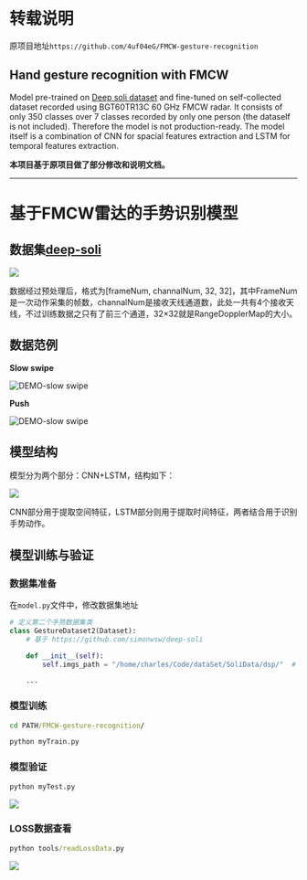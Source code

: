

# 转载说明
原项目地址`https://github.com/4uf04eG/FMCW-gesture-recognition`

## Hand gesture recognition with FMCW

Model pre-trained on [Deep soli dataset](https://github.com/simonwsw/deep-soli/tree/master) and fine-tuned on self-collected dataset recorded using BGT60TR13C 60 GHz FMCW radar. It consists of only 350 classes over 7 classes recorded by only one person (the dataself is not included). Therefore the model is not production-ready. The model itself is a combination of CNN for spacial features extraction and LSTM for temporal features extraction.

**本项目基于原项目做了部分修改和说明文档。**


---


#  基于FMCW雷达的手势识别模型

## 数据集[deep-soli](https://github.com/simonwsw/deep-soli/tree/master)

![](images/2025-02-22-19-14-18.png)

数据经过预处理后，格式为[frameNum, channalNum, 32, 32]，其中FrameNum是一次动作采集的帧数，channalNum是接收天线通道数，此处一共有4个接收天线，不过训练数据之只有了前三个通道，32×32就是RangeDopplerMap的大小。


## 数据范例

**Slow swipe**

![DEMO-slow swipe](images/4_4_46.gif)

**Push**

![DEMO-slow swipe](images/9_13_9.gif)

## 模型结构


模型分为两个部分：CNN+LSTM，结构如下：

![](images/2025-02-22-19-12-59.png)

CNN部分用于提取空间特征，LSTM部分则用于提取时间特征，两者结合用于识别手势动作。


## 模型训练与验证

### 数据集准备

在`model.py`文件中，修改数据集地址

```python
# 定义第二个手势数据集类  
class GestureDataset2(Dataset):  
    # 基于 https://github.com/simonwsw/deep-soli  

    def __init__(self):  
        self.imgs_path = "/home/charles/Code/dataSet/SoliData/dsp/"  # 数据集路径  

    ...
```


### 模型训练
```cmd
cd PATH/FMCW-gesture-recognition/

python myTrain.py
```

### 模型验证

```cmd
python myTest.py
```

![](images/2025-03-23-10-27-25.png)

### LOSS数据查看
```cmd
python tools/readLossData.py
```
![](images/2025-03-23-10-28-37.png)